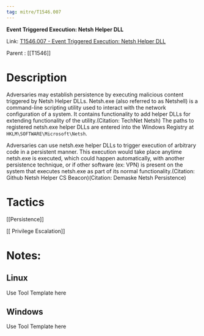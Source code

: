 ```yaml
---
tag: mitre/T1546.007
---
```


**Event Triggered Execution: Netsh Helper DLL**

Link: [T1546.007 - Event Triggered Execution: Netsh Helper DLL](https://attack.mitre.org/techniques/T1546/007)

Parent : [[T1546]]


# Description

Adversaries may establish persistence by executing malicious content triggered by Netsh Helper DLLs. Netsh.exe (also referred to as Netshell) is a command-line scripting utility used to interact with the network configuration of a system. It contains functionality to add helper DLLs for extending functionality of the utility.(Citation: TechNet Netsh) The paths to registered netsh.exe helper DLLs are entered into the Windows Registry at <code>HKLM\SOFTWARE\Microsoft\Netsh</code>.

Adversaries can use netsh.exe helper DLLs to trigger execution of arbitrary code in a persistent manner. This execution would take place anytime netsh.exe is executed, which could happen automatically, with another persistence technique, or if other software (ex: VPN) is present on the system that executes netsh.exe as part of its normal functionality.(Citation: Github Netsh Helper CS Beacon)(Citation: Demaske Netsh Persistence)

# Tactics


[[Persistence]]

[[ Privilege Escalation]]


# Notes:

## Linux

Use Tool Template here

## Windows

Use Tool Template here